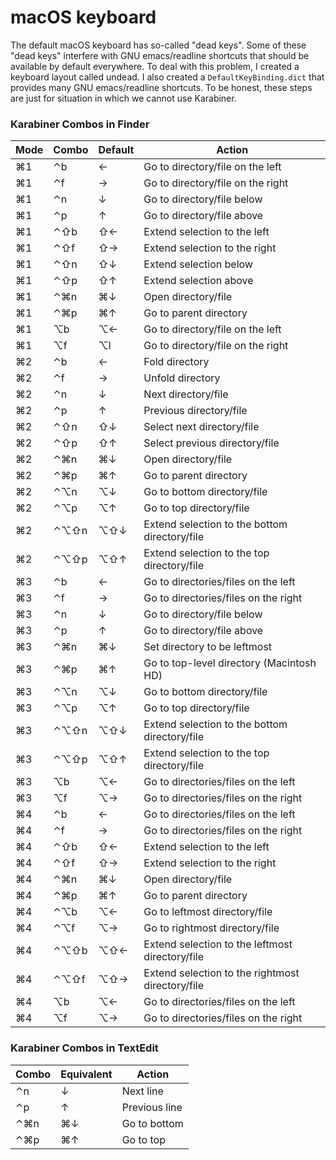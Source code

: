 # macOS keyboard

The default macOS keyboard has so-called "dead keys". Some of these "dead keys"
interfere with GNU emacs/readline shortcuts that should be available by default
everywhere. To deal with this problem, I created a keyboard layout called
undead. I also created a `DefaultKeyBinding.dict` that provides many GNU
emacs/readline shortcuts.
To be honest, these steps are just for situation in which we cannot use Karabiner.


### Karabiner Combos in Finder

| Mode | Combo | Default | Action                                           |
| ---  | ---   | ---     | ---                                              |
| ⌘1   | ⌃b    | ←       | Go to directory/file on the left                 |
| ⌘1   | ⌃f    | →       | Go to directory/file on the right                |
| ⌘1   | ⌃n    | ↓       | Go to directory/file below                       |
| ⌘1   | ⌃p    | ↑       | Go to directory/file above                       |
| ⌘1   | ⌃⇧b   | ⇧←      | Extend selection to the left                     |
| ⌘1   | ⌃⇧f   | ⇧→      | Extend selection to the right                    |
| ⌘1   | ⌃⇧n   | ⇧↓      | Extend selection below                           |
| ⌘1   | ⌃⇧p   | ⇧↑      | Extend selection above                           |
| ⌘1   | ⌃⌘n   | ⌘↓      | Open directory/file                              |
| ⌘1   | ⌃⌘p   | ⌘↑      | Go to parent directory                           |
| ⌘1   | ⌥b    | ⌥←      | Go to directory/file on the left                 |
| ⌘1   | ⌥f    | ⌥l      | Go to directory/file on the right                |
| ⌘2   | ⌃b    | ←       | Fold directory                                   |
| ⌘2   | ⌃f    | →       | Unfold directory                                 |
| ⌘2   | ⌃n    | ↓       | Next directory/file                              |
| ⌘2   | ⌃p    | ↑       | Previous directory/file                          |
| ⌘2   | ⌃⇧n   | ⇧↓      | Select next directory/file                       |
| ⌘2   | ⌃⇧p   | ⇧↑      | Select previous directory/file                   |
| ⌘2   | ⌃⌘n   | ⌘↓      | Open directory/file                              |
| ⌘2   | ⌃⌘p   | ⌘↑      | Go to parent directory                           |
| ⌘2   | ⌃⌥n   | ⌥↓      | Go to bottom directory/file                      |
| ⌘2   | ⌃⌥p   | ⌥↑      | Go to top directory/file                         |
| ⌘2   | ⌃⌥⇧n  | ⌥⇧↓     | Extend selection to the bottom directory/file    |
| ⌘2   | ⌃⌥⇧p  | ⌥⇧↑     | Extend selection to the top directory/file       |
| ⌘3   | ⌃b    | ←       | Go to directories/files on the left              |
| ⌘3   | ⌃f    | →       | Go to directories/files on the right             |
| ⌘3   | ⌃n    | ↓       | Go to directory/file below                       |
| ⌘3   | ⌃p    | ↑       | Go to directory/file above                       |
| ⌘3   | ⌃⌘n   | ⌘↓      | Set directory to be leftmost                     |
| ⌘3   | ⌃⌘p   | ⌘↑      | Go to top-level directory (Macintosh HD)         |
| ⌘3   | ⌃⌥n   | ⌥↓      | Go to bottom directory/file                      |
| ⌘3   | ⌃⌥p   | ⌥↑      | Go to top directory/file                         |
| ⌘3   | ⌃⌥⇧n  | ⌥⇧↓     | Extend selection to the bottom directory/file    |
| ⌘3   | ⌃⌥⇧p  | ⌥⇧↑     | Extend selection to the top directory/file       |
| ⌘3   | ⌥b    | ⌥←      | Go to directories/files on the left              |
| ⌘3   | ⌥f    | ⌥→      | Go to directories/files on the right             |
| ⌘4   | ⌃b    | ←       | Go to directories/files on the left              |
| ⌘4   | ⌃f    | →       | Go to directories/files on the right             |
| ⌘4   | ⌃⇧b   | ⇧←      | Extend selection to the left                     |
| ⌘4   | ⌃⇧f   | ⇧→      | Extend selection to the right                    |
| ⌘4   | ⌃⌘n   | ⌘↓      | Open directory/file                              |
| ⌘4   | ⌃⌘p   | ⌘↑      | Go to parent directory                           |
| ⌘4   | ⌃⌥b   | ⌥←      | Go to leftmost directory/file                    |
| ⌘4   | ⌃⌥f   | ⌥→      | Go to rightmost directory/file                   |
| ⌘4   | ⌃⌥⇧b  | ⌥⇧←     | Extend selection to the leftmost directory/file  |
| ⌘4   | ⌃⌥⇧f  | ⌥⇧→     | Extend selection to the rightmost directory/file |
| ⌘4   | ⌥b    | ⌥←      | Go to directories/files on the left              |
| ⌘4   | ⌥f    | ⌥→      | Go to directories/files on the right             |

### Karabiner Combos in TextEdit

| Combo | Equivalent | Action        |
| ---   | ---        | ---           |
| ⌃n    | ↓          | Next line     |
| ⌃p    | ↑          | Previous line |
| ⌃⌘n   | ⌘↓         | Go to bottom  |
| ⌃⌘p   | ⌘↑         | Go to top     |
